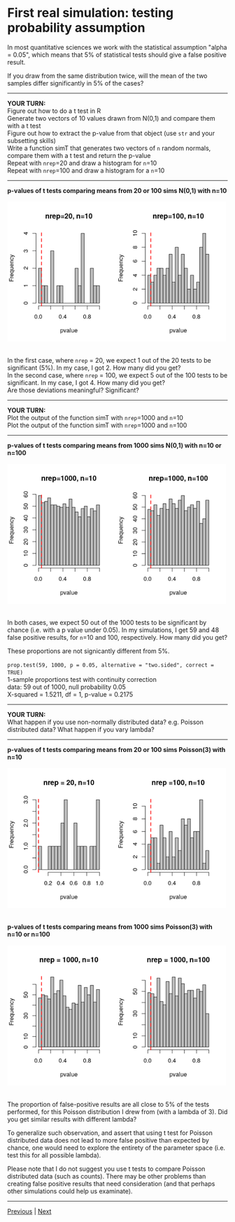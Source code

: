 # First real simulation: testing probability assumption

In most quantitative sciences we work with the statistical assumption "alpha = 0.05", which means that 5% of statistical tests should give a false positive result.  

If you draw from the same distribution twice, will the mean of the two samples differ significantly in 5% of the cases?  


***

**YOUR TURN:**  
Figure out how to do a t test in R  
Generate two vectors of 10 values drawn from N(0,1) and compare them with a t test  
Figure out how to extract the p-value from that object (use `str` and your subsetting skills)  
Write a function simT that generates two vectors of `n` random normals, compare them with a t test and return the p-value  
Repeat with `nrep`=20 and draw a histogram for `n`=10  
Repeat with `nrep`=100 and draw a histogram for a `n`=10

***

**p-values of t tests comparing means from 20 or 100 sims N(0,1) with n=10**   
<br/>
<img src="./assets/ttest-changing-nrep.png" width="500">  
<br/>


In the first case, where `nrep` = 20, we expect 1 out of the 20 tests to be significant (5%). In my case, I got 2. How many did you get?    
In the second case, where `nrep` = 100, we expect 5 out of the 100 tests to be significant. In my case, I got 4. How many did you get?      
Are those deviations meaningful? Significant? 

***

**YOUR TURN:**  
Plot the output of the function simT with `nrep`=1000 and `n`=10  
Plot the output of the function simT with `nrep`=1000 and `n`=100

***


**p-values of t tests comparing means from 1000 sims N(0,1) with n=10 or n=100**   
<br/>
<img src="./assets/ttest-changing-n.png" width="500">  
<br/>

In both cases, we expect 50 out of the 1000 tests to be significant by chance (i.e. with a p value under 0.05). In my simulations, I get 59 and 48 false positive results, for `n`=10 and 100, respectively. How many did you get?  

These proportions are not signicantly different from 5%. 

`prop.test(59, 1000, p = 0.05, alternative = "two.sided", correct = TRUE)`  
1-sample proportions test with continuity correction  
data:  59 out of 1000, null probability 0.05  
X-squared = 1.5211, df = 1, p-value = 0.2175  

***

**YOUR TURN:**  
What happen if you use non-normally distributed data? e.g. Poisson distributed data?
What happen if you vary lambda?  

***

**p-values of t tests comparing means from 20 or 100 sims Poisson(3) with n=10**   
<br/>
<img src="./assets/ttest-poisson-changing-nrep.png" width="500">  
<br/>

**p-values of t tests comparing means from 1000 sims Poisson(3) with n=10 or n=100**   
<br/>
<img src="./assets/ttest-poisson-changing-n.png" width="500">  
<br/>

The proportion of false-positive results are all close to 5% of the tests performed, for this Poisson distribution I drew from (with a lambda of 3). Did you get similar results with different lambda?  

To generalize such observation, and assert that using t test for Poisson distributed data does not lead to more false positive than expected by chance, one would need to explore the entirety of the parameter space (i.e. test this for all possible lambda).  

Please note that I do not suggest you use t tests to compare Poisson distributed data (such as counts). There may be other problems than creating false positive results that need consideration (and that perhaps other simulations could help us examinate).

***

[Previous](./dry-rule.md) | [Next](./general-structure.md)


